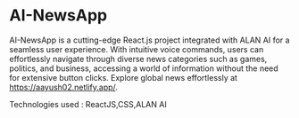 # AI-NewsApp

AI-NewsApp is a cutting-edge React.js project integrated with ALAN AI for a seamless user experience. With intuitive voice commands, users can effortlessly navigate through diverse news categories such as games, politics, and business, accessing a world of information without the need for extensive button clicks. Explore global news effortlessly at https://aayush02.netlify.app/.


Technologies used : ReactJS,CSS,ALAN AI





